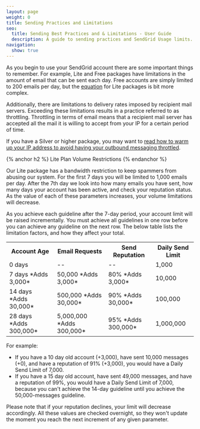 ```yaml
---
layout: page
weight: 0
title: Sending Practices and Limitations
seo:
  title: Sending Best Practices and & Limitations - User Guide
  description: A guide to sending practices and SendGrid Usage limits. Learn how to best use SendGrid today.
navigation:
  show: true
---
```


As you begin to use your SendGrid account there are some important things to remember. For example, Lite and Free packages have limitations in the amount of email that can be sent each day. Free accounts are simply limited to 200 emails per day, but the [equation]({{root_url}}/User_Guide/sending_practices.html) for Lite packages is bit more complex.

Additionally, there are limitations to delivery rates imposed by recipient mail servers. Exceeding these limitations results in a practice referred to as throttling. Throttling in terms of email means that a recipient mail server has accepted all the mail it is willing to accept from your IP for a certain period of time.

If you have a Silver or higher package, you may want to [read how to warm up your IP address to avoid having your outbound messaging throttled]({{root_url}}/User_Guide/warming_up.html).

{% anchor h2 %}
Lite Plan Volume Restrictions 
{% endanchor %}

Our Lite package has a bandwidth restriction to keep spammers from abusing our system. For the first 7 days you will be limited to 1,000 emails per day. After the 7th day we look into how many emails you have sent, how many days your account has been active, and check your reputation status. As the value of each of these parameters increases, your volume limitations will decrease.

As you achieve each guideline after the 7-day period, your account limit will be raised incrementally. You must achieve all guidelines in one row before you can achieve any guideline on the next row. The below table lists the limitation factors, and how they affect your total.

<table class="table table-bordered table-striped">
   <tbody>
      <tr>
         <th>Account Age</th>
         <th>Email Requests</th>
         <th>Send Reputation</th>
         <th>Daily Send Limit</th>
      </tr>
      <tr>
         <td>0 days</td>
         <td>--</td>
         <td>--</td>
         <td>1,000</td>
      </tr>
      <tr>
         <td>7 days *Adds 3,000*</td>
         <td>50,000 *Adds 3,000*</td>
         <td>80% *Adds 3,000*</td>
         <td>10,000</td>
      </tr>
      <tr>
         <td>14 days *Adds 30,000*</td>
         <td>500,000 *Adds 30,000*</td>
         <td>90% *Adds 30,000*</td>
         <td>100,000</td>
      </tr>
      <tr>
         <td>28 days *Adds 300,000*</td>
         <td>5,000,000 *Adds 300,000*</td>
         <td>95% *Adds 300,000*</td>
         <td>1,000,000</td>
      </tr>
   </tbody>
</table>

For example:

-   If you have a 10 day old account (+3,000), have sent 10,000 messages (+0), and have a reputation of 91% (+3,000), you would have a Daily Send Limit of 7,000.
-   If you have a 15 day old account, have sent 49,000 messages, and have a reputation of 99%, you would have a Daily Send Limit of 7,000, because you can't achieve the 14-day guideline until you achieve the 50,000-messages guideline.

Please note that if your reputation declines, your limit will decrease accordingly. All these values are checked overnight, so they won't update the moment you reach the next increment of any given parameter.
